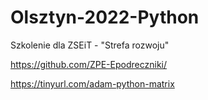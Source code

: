 # Olsztyn-2022-Python
Szkolenie dla ZSEiT - "Strefa rozwoju"


https://github.com/ZPE-Epodreczniki/

https://tinyurl.com/adam-python-matrix


